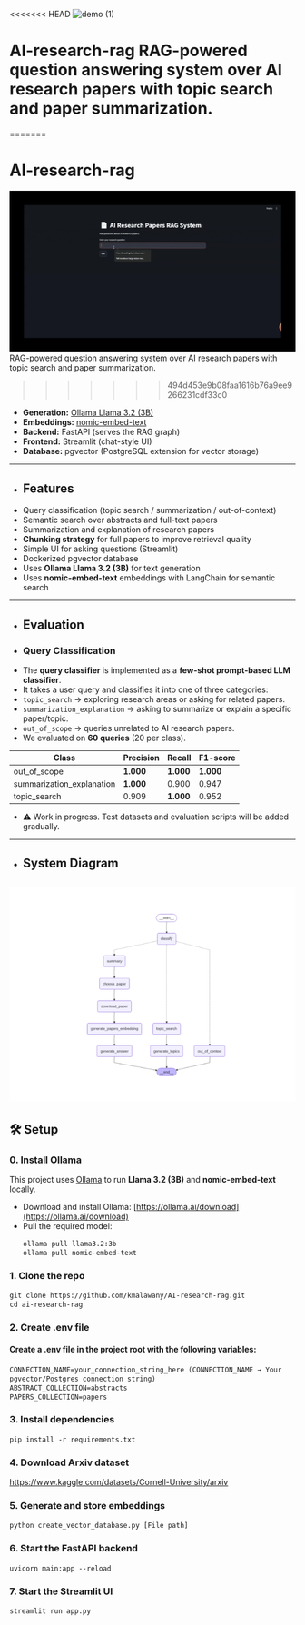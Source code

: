 <<<<<<< HEAD
![demo (1)](https://github.com/user-attachments/assets/1460cb5d-7d62-44ba-a25a-22939c1da1db)

# AI-research-rag RAG-powered question answering system over AI research papers with topic search and paper summarization.
=======
# AI-research-rag
![demo](demo.gif)
RAG-powered question answering system over AI research papers with topic search and paper summarization.
>>>>>>> 494d453e9b08faa1616b76a9ee9266231cdf33c0

- **Generation:** [Ollama Llama 3.2 (3B)](https://ollama.ai/library/llama3.2)  
- **Embeddings:** [nomic-embed-text](https://huggingface.co/nomic-ai/nomic-embed-text-v1)  
- **Backend:** FastAPI (serves the RAG graph)  
- **Frontend:** Streamlit (chat-style UI)  
- **Database:** pgvector (PostgreSQL extension for vector storage)

----------------------------------------------------------------------
- ## Features
- Query classification (topic search / summarization / out-of-context)
- Semantic search over abstracts and full-text papers
- Summarization and explanation of research papers
- **Chunking strategy** for full papers to improve retrieval quality
- Simple UI for asking questions (Streamlit)
- Dockerized pgvector database
- Uses **Ollama Llama 3.2 (3B)** for text generation  
- Uses **nomic-embed-text** embeddings with LangChain for semantic search  
----------------------------------------------------------------------
- ## Evaluation
- ### Query Classification
- The **query classifier** is implemented as a **few-shot prompt-based LLM classifier**.
- It takes a user query and classifies it into one of three categories:
- `topic_search` → exploring research areas or asking for related papers.  
- `summarization_explanation` → asking to summarize or explain a specific paper/topic.  
- `out_of_scope` → queries unrelated to AI research papers.
- We evaluated on **60 queries** (20 per class).  

| Class                     | Precision | Recall | F1-score |
|----------------------------|-----------|--------|----------|
| out_of_scope              | **1.000** | **1.000** | **1.000** |
| summarization_explanation | **1.000** | 0.900  | 0.947    |
| topic_search              | 0.909     | **1.000** | 0.952    |

- ⚠️ Work in progress. Test datasets and evaluation scripts will be added gradually.
----------------------------------------------------------------------
- ## System Diagram
![System Diagram](Figure_1.png)
----------------------------------------------------------------------
## 🛠 Setup
### 0. Install Ollama
This project uses [Ollama](https://ollama.ai/) to run **Llama 3.2 (3B)** and **nomic-embed-text** locally.  

- Download and install Ollama: [https://ollama.ai/download](https://ollama.ai/download)  
- Pull the required model:
  ```
  ollama pull llama3.2:3b
  ollama pull nomic-embed-text
  ```
### 1. Clone the repo
```
git clone https://github.com/kmalawany/AI-research-rag.git
cd ai-research-rag
```
### 2. Create .env file
#### Create a .env file in the project root with the following variables:
```
CONNECTION_NAME=your_connection_string_here (CONNECTION_NAME → Your pgvector/Postgres connection string)
ABSTRACT_COLLECTION=abstracts
PAPERS_COLLECTION=papers
```

### 3. Install dependencies
```
pip install -r requirements.txt
```
### 4. Download Arxiv dataset
https://www.kaggle.com/datasets/Cornell-University/arxiv

### 5. Generate and store embeddings
```
python create_vector_database.py [File path]
```
### 6. Start the FastAPI backend
```
uvicorn main:app --reload
```
### 7. Start the Streamlit UI
```
streamlit run app.py
```










